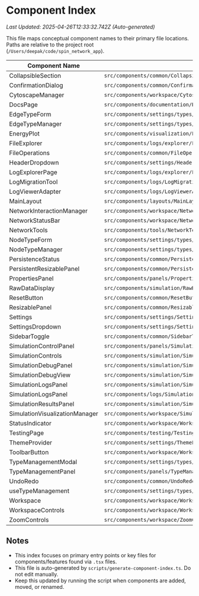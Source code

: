 # Component Index
*Last Updated: 2025-04-26T12:33:32.742Z (Auto-generated)*

This file maps conceptual component names to their primary file locations. Paths are relative to the project root (`/Users/deepak/code/spin_network_app`).

| Component Name                 | Primary File Path                                                     | Type/Description        | Related Files (Optional)                     |
|--------------------------------|-----------------------------------------------------------------------|-------------------------|----------------------------------------------|
| CollapsibleSection             | `src/components/common/CollapsibleSection.tsx`                         | React Component         | -                                            |
| ConfirmationDialog             | `src/components/common/ConfirmationDialog.tsx`                         | React Component         | -                                            |
| CytoscapeManager               | `src/components/workspace/CytoscapeManager/CytoscapeManager.tsx`       | React Component         | `src/components/workspace/CytoscapeManager/index.ts` |
| DocsPage                       | `src/components/documentation/DocsPage.tsx`                            | React Component         | `src/components/documentation/index.ts`      |
| EdgeTypeForm                   | `src/components/settings/types/EdgeTypeForm.tsx`                       | React Component         | `src/components/settings/types/index.ts`     |
| EdgeTypeManager                | `src/components/settings/types/EdgeTypeManager.tsx`                    | React Component         | `src/components/settings/types/index.ts`     |
| EnergyPlot                     | `src/components/visualization/EnergyPlot.tsx`                          | React Component         | -                                            |
| FileExplorer                   | `src/components/logs/explorer/FileExplorer.tsx`                        | React Component         | `src/components/logs/explorer/index.ts`      |
| FileOperations                 | `src/components/common/FileOperations.tsx`                             | React Component         | -                                            |
| HeaderDropdown                 | `src/components/settings/HeaderDropdown.tsx`                           | React Component         | `src/components/settings/index.ts`           |
| LogExplorerPage                | `src/components/logs/explorer/LogExplorerPage.tsx`                     | React Component         | `src/components/logs/explorer/index.ts`      |
| LogMigrationTool               | `src/components/logs/LogMigrationTool.tsx`                             | React Component         | `src/components/logs/index.ts`               |
| LogViewerAdapter               | `src/components/logs/LogViewerAdapter.tsx`                             | React Component         | `src/components/logs/index.ts`               |
| MainLayout                     | `src/components/layouts/MainLayout.tsx`                                | React Component         | -                                            |
| NetworkInteractionManager      | `src/components/workspace/NetworkInteractionManager/NetworkInteractionManager.tsx` | React Component         | `src/components/workspace/NetworkInteractionManager/index.ts` |
| NetworkStatusBar               | `src/components/workspace/NetworkStatusBar/NetworkStatusBar.tsx`       | React Component         | `src/components/workspace/NetworkStatusBar/index.ts` |
| NetworkTools                   | `src/components/tools/NetworkTools.tsx`                                | React Component         | -                                            |
| NodeTypeForm                   | `src/components/settings/types/NodeTypeForm.tsx`                       | React Component         | `src/components/settings/types/index.ts`     |
| NodeTypeManager                | `src/components/settings/types/NodeTypeManager.tsx`                    | React Component         | `src/components/settings/types/index.ts`     |
| PersistenceStatus              | `src/components/common/PersistenceStatus.tsx`                          | React Component         | -                                            |
| PersistentResizablePanel       | `src/components/common/PersistentResizablePanel.tsx`                   | React Component         | -                                            |
| PropertiesPanel                | `src/components/panels/PropertiesPanel.tsx`                            | React Component         | `src/components/panels/index.ts`             |
| RawDataDisplay                 | `src/components/simulation/RawDataDisplay.tsx`                         | React Component         | `src/components/simulation/index.ts`         |
| ResetButton                    | `src/components/common/ResetButton.tsx`                                | React Component         | -                                            |
| ResizablePanel                 | `src/components/common/ResizablePanel.tsx`                             | React Component         | -                                            |
| Settings                       | `src/components/settings/Settings.tsx`                                 | React Component         | `src/components/settings/index.ts`           |
| SettingsDropdown               | `src/components/settings/SettingsDropdown.tsx`                         | React Component         | `src/components/settings/index.ts`           |
| SidebarToggle                  | `src/components/common/SidebarToggle.tsx`                              | React Component         | -                                            |
| SimulationControlPanel         | `src/components/panels/SimulationControlPanel.tsx`                     | React Component         | `src/components/panels/index.ts`             |
| SimulationControls             | `src/components/simulation/SimulationControls.tsx`                     | React Component         | `src/components/simulation/index.ts`         |
| SimulationDebugPanel           | `src/components/simulation/SimulationDebugPanel.tsx`                   | React Component         | `src/components/simulation/index.ts`         |
| SimulationDebugView            | `src/components/simulation/SimulationDebugView.tsx`                    | React Component         | `src/components/simulation/index.ts`         |
| SimulationLogsPanel            | `src/components/simulation/SimulationLogsPanel.tsx`                    | React Component         | `src/components/simulation/index.ts`         |
| SimulationLogsPanel            | `src/components/logs/SimulationLogsPanel.tsx`                          | React Component         | `src/components/logs/index.ts`               |
| SimulationResultsPanel         | `src/components/simulation/SimulationResultsPanel.tsx`                 | React Component         | `src/components/simulation/index.ts`         |
| SimulationVisualizationManager | `src/components/workspace/SimulationVisualizationManager/SimulationVisualizationManager.tsx` | React Component         | `src/components/workspace/SimulationVisualizationManager/index.ts` |
| StatusIndicator                | `src/components/workspace/WorkspaceControls/components/StatusIndicator.tsx` | React Component         | -                                            |
| TestingPage                    | `src/components/testing/TestingPage.tsx`                               | React Component         | `src/components/testing/index.ts`            |
| ThemeProvider                  | `src/components/settings/ThemeProvider.tsx`                            | React Component         | `src/components/settings/index.ts`           |
| ToolbarButton                  | `src/components/workspace/WorkspaceControls/components/ToolbarButton.tsx` | React Component         | -                                            |
| TypeManagementModal            | `src/components/settings/types/TypeManagementModal.tsx`                | React Component         | `src/components/settings/types/index.ts`     |
| TypeManagementPanel            | `src/components/panels/TypeManagementPanel.tsx`                        | React Component         | `src/components/panels/index.ts`             |
| UndoRedo                       | `src/components/common/UndoRedo.tsx`                                   | React Component         | -                                            |
| useTypeManagement              | `src/components/settings/types/useTypeManagement.tsx`                  | React Component         | `src/components/settings/types/index.ts`     |
| Workspace                      | `src/components/workspace/Workspace.tsx`                               | React Component         | -                                            |
| WorkspaceControls              | `src/components/workspace/WorkspaceControls/WorkspaceControls.tsx`     | React Component         | `src/components/workspace/WorkspaceControls/index.ts` |
| ZoomControls                   | `src/components/workspace/ZoomControls.tsx`                            | React Component         | -                                            |

## Notes
- This index focuses on primary entry points or key files for components/features found via `.tsx` files.
- This file is auto-generated by `scripts/generate-component-index.ts`. Do not edit manually.
- Keep this updated by running the script when components are added, moved, or renamed.
